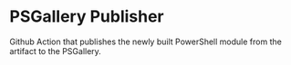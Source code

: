 # PSGallery Publisher

Github Action that publishes the newly built PowerShell module from the artifact to the PSGallery.
